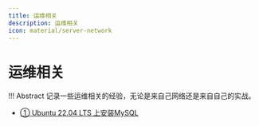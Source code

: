 ```yaml
---
title: 运维相关
description: 运维相关
icon: material/server-network
---
```


# 运维相关

!!! Abstract
    记录一些运维相关的经验，无论是来自己网络还是来自自己的实战。

- <a class="navigation" href="Ubuntu 22.04 LTS 上安装MySQL/">① Ubuntu 22.04 LTS 上安装MySQL</a>